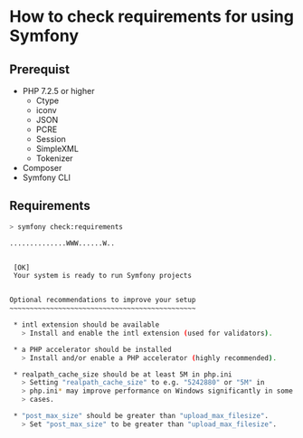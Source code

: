 # How to check requirements for using Symfony

## Prerequist

- PHP 7.2.5 or higher
    - Ctype
    - iconv
    - JSON
    - PCRE
    - Session
    - SimpleXML
    - Tokenizer
- Composer
- Symfony CLI

## Requirements

```bash
> symfony check:requirements

..............WWW......W..


 [OK]
 Your system is ready to run Symfony projects


Optional recommendations to improve your setup
~~~~~~~~~~~~~~~~~~~~~~~~~~~~~~~~~~~~~~~~~~~~~~

 * intl extension should be available
   > Install and enable the intl extension (used for validators).

 * a PHP accelerator should be installed
   > Install and/or enable a PHP accelerator (highly recommended).

 * realpath_cache_size should be at least 5M in php.ini
   > Setting "realpath_cache_size" to e.g. "5242880" or "5M" in
   > php.ini* may improve performance on Windows significantly in some
   > cases.

 * "post_max_size" should be greater than "upload_max_filesize".
   > Set "post_max_size" to be greater than "upload_max_filesize".
```